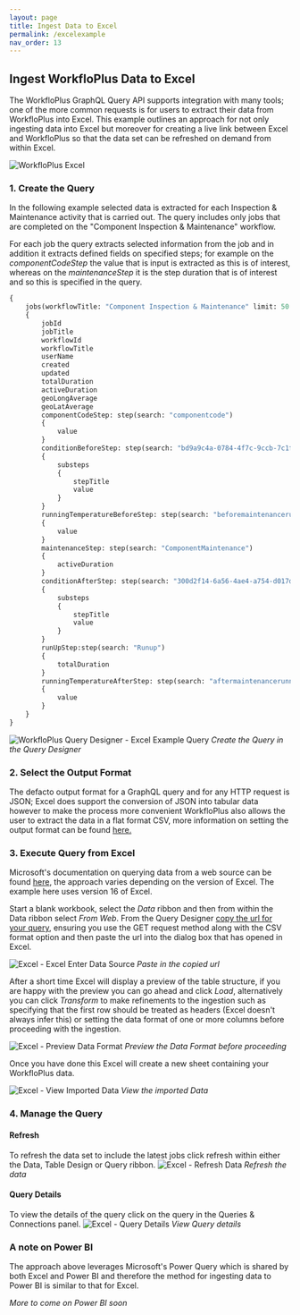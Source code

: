 ```yaml
---
layout: page
title: Ingest Data to Excel
permalink: /excelexample
nav_order: 13
---
```


## Ingest WorkfloPlus Data to Excel
The WorkfloPlus GraphQL Query API supports integration with many tools; one of the more common requests is for users to extract their data from WorkfloPlus into Excel. This example outlines an approach for not only ingesting data into Excel but moreover for creating a live link between Excel and WorkfloPlus so that the data set can be refreshed on demand from within Excel.
  
![WorkfloPlus Excel](assets/workfloplus-excel.png)
### 1. Create the Query
In the following example selected data is extracted for each Inspection & Maintenance activity that is carried out. The query includes only jobs that are completed on the "Component Inspection & Maintenance" workflow. 

For each job the query extracts selected information from the job and in addition it extracts defined fields on specified steps; for example on the _componentCodeStep_ the value that is input is extracted as this is of interest, whereas on the _maintenanceStep_ it is the step duration that is of interest and so this is specified in the query.

```graphql
{
    jobs(workflowTitle: "Component Inspection & Maintenance" limit: 50 order: "desc")
    {
        jobId
        jobTitle
        workflowId
        workflowTitle
        userName
        created
        updated
        totalDuration
        activeDuration
        geoLongAverage
        geoLatAverage
        componentCodeStep: step(search: "componentcode")
        {
            value
        }
        conditionBeforeStep: step(search: "bd9a9c4a-0784-4f7c-9ccb-7c1f8739a3d9")
        {
            substeps
            {
                stepTitle
                value
            }
        }
        runningTemperatureBeforeStep: step(search: "beforemaintenancerunningtemperature")
        {
            value
        }
        maintenanceStep: step(search: "ComponentMaintenance")
        {
            activeDuration
        }
        conditionAfterStep: step(search: "300d2f14-6a56-4ae4-a754-d017d8369376")
        {
            substeps
            {
                stepTitle
                value
            }
        }
        runUpStep:step(search: "Runup")
        {
            totalDuration
        }
        runningTemperatureAfterStep: step(search: "aftermaintenancerunningtemperature")
        {
            value
        }
    }
}
```

![WorkfloPlus Query Designer - Excel Example Query](assets/excel-example-query.png)
*Create the Query in the Query Designer*


### 2. Select the Output Format
The defacto output format for a GraphQL query and for any HTTP request is JSON; Excel does support the conversion of JSON into tabular data however to make the process more convenient WorkfloPlus also allows the user to extract the data in a flat format CSV, more information on setting the output format can be found [here.](query-designer#csv-queries)

### 3. Execute Query from Excel
Microsoft's documentation on querying data from a web source can be found [here](https://support.office.com/article/import-data-from-external-data-sources-power-query-be4330b3-5356-486c-a168-b68e9e616f5a), the approach varies depending on the version of Excel. The example here uses version 16 of Excel.

Start a blank workbook, select the _Data_ ribbon and then from within the Data ribbon select _From Web_. From the Query Designer [copy the url for your query](query-designer#exporting-queries), ensuring you use the GET request method along with the CSV format option and then paste the url into the dialog box that has opened in Excel.

![Excel - Excel Enter Data Source](assets/excel-enter-data-url.png)
*Paste in the copied url*

After a short time Excel will display a preview of the table structure, if you are happy with the preview you can go ahead and click _Load_, alternatively you can click _Transform_ to make refinements to the ingestion such as specifying that the first row should be treated as headers (Excel doesn't always infer this) or setting the data format of one or more columns before proceeding with the ingestion.

![Excel - Preview Data Format](assets/excel-data-format.png)
*Preview the Data Format before proceeding*

Once you have done this Excel will create a new sheet containing your WorkfloPlus data.

![Excel - View Imported Data](assets/excel-imported-data.png)
*View the imported Data*

### 4. Manage the Query
#### Refresh
To refresh the data set to include the latest jobs click refresh within either the Data, Table Design or Query ribbon.
![Excel - Refresh Data](assets/excel-refresh-data.png)
*Refresh the data*

#### Query Details
To view the details of the query click on the query in the Queries & Connections panel.
![Excel - Query Details](assets/excel-query-details.png)
*View Query details*

### A note on Power BI
The approach above leverages Microsoft's Power Query which is shared by both Excel and Power BI and therefore the method for ingesting data to Power BI is similar to that for Excel.

_More to come on Power BI soon_
